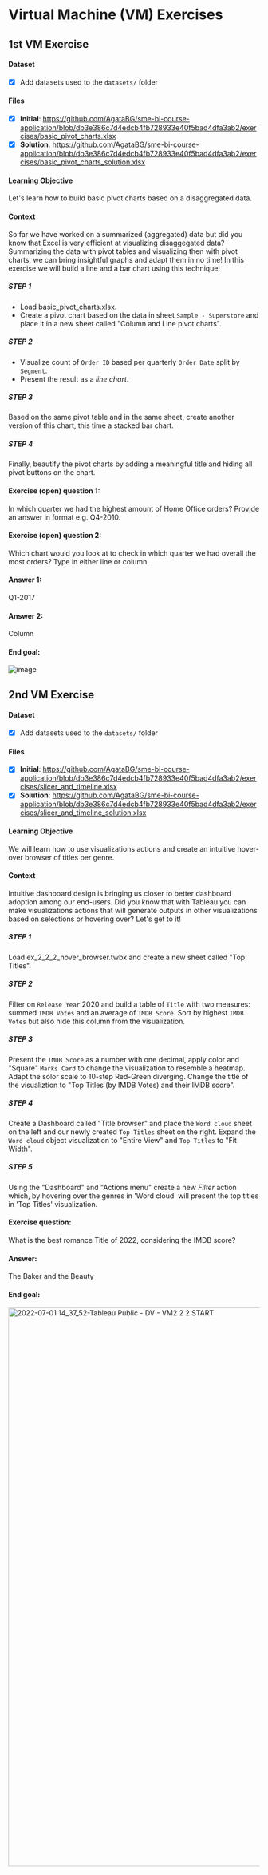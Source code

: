 # Virtual Machine (VM) Exercises

## 1st VM Exercise

#### Dataset

- [x] Add datasets used to the `datasets/` folder

#### Files

- [x] **Initial**:  https://github.com/AgataBG/sme-bi-course-application/blob/db3e386c7d4edcb4fb728933e40f5bad4dfa3ab2/exercises/basic_pivot_charts.xlsx
- [x] **Solution**: https://github.com/AgataBG/sme-bi-course-application/blob/db3e386c7d4edcb4fb728933e40f5bad4dfa3ab2/exercises/basic_pivot_charts_solution.xlsx

#### Learning Objective

Let's learn how to build basic pivot charts based on a disaggregated data.

#### Context

So far we have worked on a summarized (aggregated) data but did you know that Excel is very efficient at visualizing disaggegated data? Summarizing the data with pivot tables and visualizing then with pivot charts, we can bring insightful graphs and adapt them in no time!
In this exercise we will build a line and a bar chart using this technique!

##### STEP 1
- Load basic_pivot_charts.xlsx. 
- Create a pivot chart based on the data in sheet `Sample - Superstore` and place it in a new sheet called "Column and Line pivot charts".

##### STEP 2
- Visualize count of `Order ID` based per quarterly `Order Date` split by `Segment`.
- Present the result as a _line chart_.

##### STEP 3
Based on the same pivot table and in the same sheet, create another version of this chart, this time a stacked bar chart.

##### STEP 4
Finally, beautify the pivot charts by adding a meaningful title and hiding all pivot buttons on the chart.

#### Exercise (open) question 1:
In which quarter we had the highest amount of Home Office orders? Provide an answer in format e.g. Q4-2010.

#### Exercise (open) question 2:
Which chart would you look at to check in which quarter we had overall the most orders? Type in either line or column.

#### Answer 1: 
Q1-2017

#### Answer 2: 
Column

#### End goal:
![image](https://github.com/AgataBG/sme-bi-course-application/assets/95186405/fe9cd61b-d159-4571-90fc-bd9543b7bb4b)


## 2nd VM Exercise

#### Dataset

- [x] Add datasets used to the `datasets/` folder

#### Files

- [x] **Initial**:  https://github.com/AgataBG/sme-bi-course-application/blob/db3e386c7d4edcb4fb728933e40f5bad4dfa3ab2/exercises/slicer_and_timeline.xlsx
- [x] **Solution**: https://github.com/AgataBG/sme-bi-course-application/blob/db3e386c7d4edcb4fb728933e40f5bad4dfa3ab2/exercises/slicer_and_timeline_solution.xlsx

#### Learning Objective

We will learn how to use visualizations actions and create an intuitive hover-over browser of titles per genre.

#### Context

Intuitive dashboard design is bringing us closer to better dashboard adoption among our end-users. 
Did you know that with Tableau you can make visualizations actions that will generate outputs in other visualizations based on selections or hovering over?
Let's get to it!

##### STEP 1
Load ex_2_2_2_hover_browser.twbx and create a new sheet called "Top Titles".

##### STEP 2
Filter on `Release Year` 2020 and build a table of `Title` with two measures: summed `IMDB Votes` and an average of `IMDB Score`.
Sort by highest `IMDB Votes` but also hide this column from the visualization.

##### STEP 3
Present the `IMDB Score` as a number with one decimal, apply color and "Square" `Marks Card` to change the visualization to resemble a heatmap. Adapt the solor scale to 10-step Red-Green diverging.
Change the title of the visualiztion to "Top Titles (by IMDB Votes) and their IMDB score".

##### STEP 4
Create a Dashboard called "Title browser" and place the `Word cloud` sheet on the left and our newly created `Top Titles` sheet on the right. 
Expand the `Word cloud` object visualization to "Entire View" and `Top Titles` to "Fit Width". 

##### STEP 5
Using the "Dashboard" and "Actions menu" create a new _Filter_ action which, by hovering over the genres in 'Word cloud' will present the top titles in 'Top Titles' visualization.

#### Exercise question:
What is the best romance Title of 2022, considering the IMDB score?

#### Answer:
The Baker and the Beauty

#### End goal:

<img width="1120" alt="2022-07-01 14_37_52-Tableau Public - DV - VM2 2 2 START" src="https://user-images.githubusercontent.com/95186405/176898089-e766e23d-ff45-4e35-b560-2453eec6c6fc.png">

